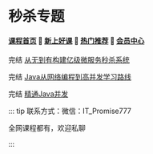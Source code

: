 # 秒杀专题

#### [**课程首页**](../../README.md) 💖 [**新上好课**](./xshk.md) 💖 [**热门推荐**](./rmtj.md) 💖 [**会员中心**](./vip.md)

完结 [从无到有构建亿级微服务秒杀系统](https://edu.51cto.com/course/17450.html)

完结 [Java从网络编程到高并发学习路线](https://coding.imooc.com/learningpath/route?pathId=11)

完结 [精通Java并发](http://www.iprogramming.cn/spring_boot_cloud_java_concurrency.html)



::: tip
联系方式：微信：IT_Promise777

全网课程都有，欢迎私聊

 

:::